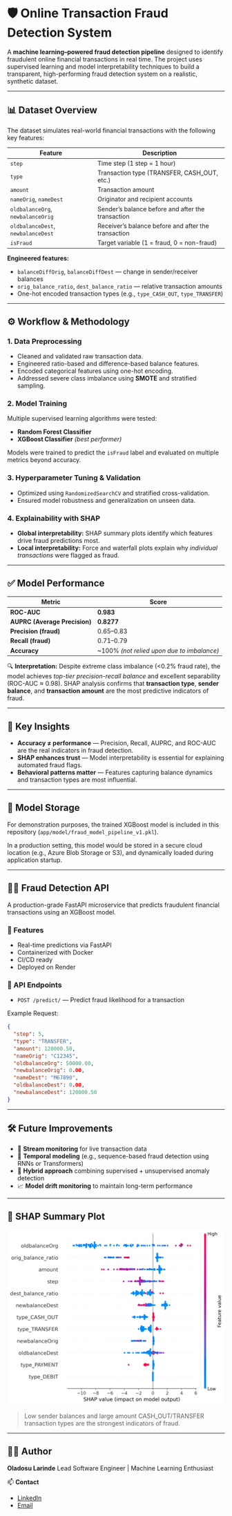 # 🛡️ Online Transaction Fraud Detection System

A **machine learning–powered fraud detection pipeline** designed to identify fraudulent online financial transactions in real time.
The project uses supervised learning and model interpretability techniques to build a transparent, high-performing fraud detection system on a realistic, synthetic dataset.

---

## 📊 Dataset Overview

The dataset simulates real-world financial transactions with the following key features:

| Feature                            | Description                                         |
| ---------------------------------- | --------------------------------------------------- |
| `step`                             | Time step (1 step = 1 hour)                         |
| `type`                             | Transaction type (TRANSFER, CASH_OUT, etc.)         |
| `amount`                           | Transaction amount                                  |
| `nameOrig`, `nameDest`             | Originator and recipient accounts                   |
| `oldbalanceOrg`, `newbalanceOrig`  | Sender’s balance before and after the transaction   |
| `oldbalanceDest`, `newbalanceDest` | Receiver’s balance before and after the transaction |
| `isFraud`                          | Target variable (1 = fraud, 0 = non-fraud)          |

**Engineered features:**

* `balanceDiffOrig`, `balanceDiffDest` — change in sender/receiver balances
* `orig_balance_ratio`, `dest_balance_ratio` — relative transaction amounts
* One-hot encoded transaction types (e.g., `type_CASH_OUT`, `type_TRANSFER`)

---

## ⚙️ Workflow & Methodology

### 1. **Data Preprocessing**

* Cleaned and validated raw transaction data.
* Engineered ratio-based and difference-based balance features.
* Encoded categorical features using one-hot encoding.
* Addressed severe class imbalance using **SMOTE** and stratified sampling.

### 2. **Model Training**

Multiple supervised learning algorithms were tested:

* **Random Forest Classifier**
* **XGBoost Classifier** *(best performer)*

Models were trained to predict the `isFraud` label and evaluated on multiple metrics beyond accuracy.

### 3. **Hyperparameter Tuning & Validation**

* Optimized using `RandomizedSearchCV` and stratified cross-validation.
* Ensured model robustness and generalization on unseen data.

### 4. **Explainability with SHAP**

* **Global interpretability:** SHAP summary plots identify which features drive fraud predictions most.
* **Local interpretability:** Force and waterfall plots explain why *individual transactions* were flagged as fraud.

---

## ✅ Model Performance

| Metric                        | Score                                      |
| ----------------------------- | ------------------------------------------ |
| **ROC-AUC**                   | **0.983**                                  |
| **AUPRC (Average Precision)** | **0.8277**                                 |
| **Precision (fraud)**         | 0.65–0.83                                  |
| **Recall (fraud)**            | 0.71–0.79                                  |
| **Accuracy**                  | ~100% *(not relied upon due to imbalance)* |

🔍 **Interpretation:**
Despite extreme class imbalance (<0.2% fraud rate), the model achieves *top-tier precision-recall balance* and excellent separability (ROC-AUC ≈ 0.98).
SHAP analysis confirms that **transaction type**, **sender balance**, and **transaction amount** are the most predictive indicators of fraud.

---

## 🧠 Key Insights

* **Accuracy ≠ performance** — Precision, Recall, AUPRC, and ROC-AUC are the real indicators in fraud detection.
* **SHAP enhances trust** — Model interpretability is essential for explaining automated fraud flags.
* **Behavioral patterns matter** — Features capturing balance dynamics and transaction types are most influential.

---

## 🧠 Model Storage
For demonstration purposes, the trained XGBoost model is included in this repository (`app/model/fraud_model_pipeline_v1.pkl`).

In a production setting, this model would be stored in a secure cloud location (e.g., Azure Blob Storage or S3), and dynamically loaded during application startup.

---

## 🕵️‍♂️ Fraud Detection API

A production-grade FastAPI microservice that predicts fraudulent financial transactions using an XGBoost model.

### 🚀 Features
- Real-time predictions via FastAPI
- Containerized with Docker
- CI/CD ready
- Deployed on Render

### 🧩 API Endpoints
- `POST /predict/` — Predict fraud likelihood for a transaction

Example Request:
```json
{
  "step": 5,
  "type": "TRANSFER",
  "amount": 120000.50,
  "nameOrig": "C12345",
  "oldbalanceOrg": 50000.00,
  "newbalanceOrig": 0.00,
  "nameDest": "M67890",
  "oldbalanceDest": 0.00,
  "newbalanceDest": 120000.50
}
```

---

## 🛠️ Future Improvements
* 🔁 **Stream monitoring** for live transaction data
* 🧩 **Temporal modeling** (e.g., sequence-based fraud detection using RNNs or Transformers)
* 🤖 **Hybrid approach** combining supervised + unsupervised anomaly detection
* 📈 **Model drift monitoring** to maintain long-term performance

---

## 📸 SHAP Summary Plot

![SHAP Summary](./output/shap_summary.png)

> Low sender balances and large amount CASH_OUT/TRANSFER transaction types are the strongest indicators of fraud.

---

## 👨‍💻 Author

**Oladosu Larinde**
Lead Software Engineer | Machine Learning Enthusiast

📫 **Contact**

* [LinkedIn](https://www.linkedin.com/in/olarindeladosu)
* [Email](mailto:larindeakin@gmail.com)
